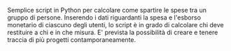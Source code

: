 Semplice script in Python per calcolare come spartire le spese tra un gruppo di persone. Inserendo i dati riguardanti la spesa e l'esborso monetario di ciascuno degli utenti, lo script è in grado di calcolare chi deve restituire a chi e in che misura.
E' prevista la possibilità di creare e tenere traccia di più progetti contamporaneamente.
